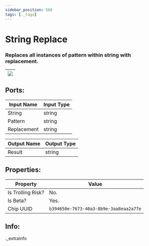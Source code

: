```yaml
---
sidebar_position: 568
tags: [._tags]
---
```


# String Replace


### Replaces all instances of pattern within string with replacement.

| ![](https://images-ext-2.discordapp.net/external/MPmIaQzlEPmgGWlgi-WxBBXt0Bjv_zWPkg1y1f_sy3s/https/www.recroomcircuits.com/image/circuit/absolute-value?width=206&height=108) |
|-----|

## Ports:

| Input Name | Input Type |
|-----------|-----------|
| String | string |
| Pattern | string |
| Replacement | string |

| Output Name | Output Type |
|-----------|-----------|
| Result | string |

## Properties:

| Property  | Value |
|-------------------|-----------|
| Is Trolling Risk? | No. |
| Is Beta? | Yes. |
| Chip UUID | `b394650e-7673-40a3-8b9e-3aa8eaa2a77e` |

## Info:
._extrainfo
